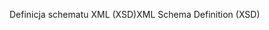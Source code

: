 <span data-ttu-id="bf379-101">Definicja schematu XML (XSD)</span><span class="sxs-lookup"><span data-stu-id="bf379-101">XML Schema Definition (XSD)</span></span>